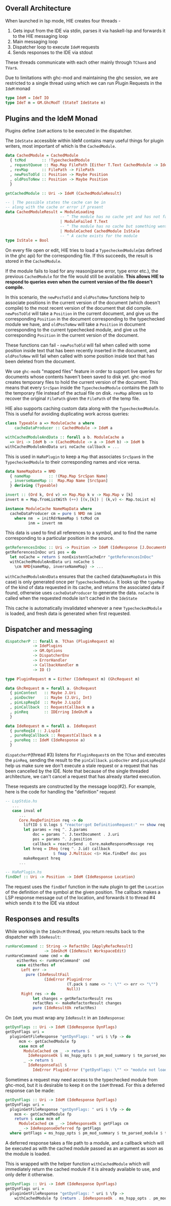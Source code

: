 ## Overall Architecture

When launched in lsp mode, HIE creates four threads - 

 1. Gets input from the IDE via stdin, parses it via haskell-lsp 
    and forwards it to the HIE messaging loop
 2. Main messaging loop
 3. Dispatcher loop to execute `IdeM` requests
 4. Sends responses to the IDE via stdout
 
These threads communicate with each other mainly through `TChan`s and `TVar`s.
 
Due to limitations with ghc-mod and maintaining the ghc session, we are restricted to
a single thread using which we can run Plugin Requests in the `IdeM` monad

```haskell
type IdeM = IdeT IO
type IdeT m = GM.GhcModT (StateT IdeState m)
```

## Plugins and the IdeM Monad

Plugins define `IdeM` actions to be executed in the dispatcher.

The `IdeState` accessible within IdeM contains many useful things for
plugin writers, most important of which is the `CachedModule`.

```haskell
data CachedModule = CachedModule
  { tcMod       :: !TypecheckedModule
  , requestQueue :: Map.Map FilePath [Either T.Text CachedModule -> IdeM ()]
  , revMap      :: FilePath -> FilePath
  , newPosToOld :: Position -> Maybe Position
  , oldPosToNew :: Position -> Maybe Position
  }

getCachedModule :: Uri -> IdeM (CachedModuleResult)

-- | The possible states the cache can be in
-- along with the cache or error if present
data CachedModuleResult = ModuleLoading
                        -- ^ The module has no cache yet and has not failed
                        | ModuleFailed T.Text
                        -- ^ The module has no cache but something went wrong
                        | ModuleCached CachedModule IsStale
                        -- ^ A cache exists for the module
type IsStale = Bool
```

On every file open or edit, HIE tries to load a `TypecheckedModule`(as defined in the ghc api)
for the corresponding file. If this succeeds, the result is stored in the `CachedModule`.

If the module fails to load for any reason(parse error, type error etc.), the previous 
`CachedModule` for the file would still be available. __This allows HIE to respond to queries 
even when the current version of the file doesn't compile.__

In this scenario, the `newPosToOld` and `oldPosToNew` functions help to associate 
positions in the current version of the document (which doesn't compile) to the most recent
version of the document that did compile. `newPosToOld` will take a `Position` in the current
document, and give us the corresponding `Position` in the document corresponding to the
typechecked module we have, and `oldPosToNew` will take a `Position` in document corresponding
to the current typechecked module, and give us the corresponding `Position` in the current
version of the document.

These functions can fail - `newPosToOld` will fail when called with some position inside text
that has been recently inserted in the document, and `oldPosToNew` will fail when called with
some position inside text that has been deleted from the document.

We use `ghc-mod`s "mapped files" feature in order to support live queries for documents whose
contents haven't been saved to disk yet. ghc-mod creates temporary files to hold the current
version of the document. This means that every `SrcSpan` inside the `TypecheckedModule`
contains the path to the temporary file instead of the actual file on disk. `revMap` allows us
to recover the original `FilePath` given the `FilePath` of the temp file.

HIE also supports caching custom data along with the `TypecheckedModule`. This is useful
for avoiding duplicating work across queries:

```haskell
class Typeable a => ModuleCache a where
    cacheDataProducer :: CachedModule -> IdeM a

withCachedModuleAndData :: forall a b. ModuleCache a
  => Uri -> IdeM b -> (CachedModule -> a -> IdeM b) -> IdeM b
withCachedModuleAndData uri noCache callback = ...
```

This is used in `HaRePlugin` to keep a `Map` that associates `SrcSpan`s in the 
`TypecheckedModule` to their corresponding names and vice versa.

```haskell
data NameMapData = NMD
  { nameMap        :: !(Map.Map SrcSpan Name)
  , inverseNameMap ::  Map.Map Name [SrcSpan]
  } deriving (Typeable)

invert :: (Ord k, Ord v) => Map.Map k v -> Map.Map v [k]
invert m = Map.fromListWith (++) [(v,[k]) | (k,v) <- Map.toList m]

instance ModuleCache NameMapData where
  cacheDataProducer cm = pure $ NMD nm inm
    where nm  = initRdrNameMap $ tcMod cm
          inm = invert nm
```

This data is used to find all references to a symbol, and to find the name corresponding to
a particular position in the source.

```haskell
getReferencesInDoc :: Uri -> Position -> IdeM (IdeResponse [J.DocumentHighlight])
getReferencesInDoc uri pos = do
  let noCache = return $ nonExistentCacheErr "getReferencesInDoc"
  withCachedModuleAndData uri noCache $
    \cm NMD{nameMap, inverseNameMap} -> ...
```

`withCachedModuleAndData` ensures that the cached data(`NameMapData` in this case) is only
generated once per `TypecheckedModule`. It looks up the `typeRep` of the kind of data requested
in its cache, and returns the associated data if found, otherwise uses `cacheDataProducer` to
generate the data. `noCache` is called when the requested module isn't cached in the `IdeState`

This cache is automatically invalidated whenever a new `TypecheckedModule` is loaded, and
fresh data is generated when first requested.

## Dispatcher and messaging

```haskell
dispatcherP :: forall m. TChan (PluginRequest m)
            -> IdePlugins
            -> GM.Options
            -> DispatcherEnv
            -> ErrorHandler
            -> CallbackHandler m
            -> IO ()

type PluginRequest m = Either (IdeRequest m) (GhcRequest m)

data GhcRequest m = forall a. GhcRequest
  { pinContext   :: Maybe J.Uri
  , pinDocVer    :: Maybe (J.Uri, Int)
  , pinLspReqId  :: Maybe J.LspId
  , pinCallback  :: RequestCallback m a
  , pinReq       :: IDErring IdeGhcM a
  }

data IdeRequest m = forall a. IdeRequest
  { pureReqId :: J.LspId
  , pureReqCallback :: RequestCallback m a
  , pureReq :: IdeM (IdeResponse a)
  }

```

`dispatcherP`(thread #3) listens for `PluginRequest`s on the `TChan` and executes the 
`pinReq`, sending the result to the `pinCallback`. `pinDocVer` and `pinLspReqId` help us 
make sure we don't execute a stale request or a request that has been cancelled by the IDE. 
Note that because of the single threaded architecture, we can't cancel a request that 
has already started execution.

These requests are constructed by the message loop(#2). For example, here is the code
for handling the "definition" request

```haskell
-- LspStdio.hs
   ... 
   case inval of
      ... 
      Core.ReqDefinition req -> do
        liftIO $ U.logs $ "reactor:got DefinitionRequest:" ++ show req
        let params = req ^. J.params
            doc = params ^. J.textDocument . J.uri
            pos = params ^. J.position
            callback = reactorSend . Core.makeResponseMessage req
        let hreq = IReq (req ^. J.id) callback
                     $ fmap J.MultiLoc <$> Hie.findDef doc pos
        makeRequest hreq
      ...

-- HaRePlugin.hs
findDef :: Uri -> Position -> IdeM (IdeResponse Location)
```

The request uses the `findDef` function in the `HaRe` plugin to get the `Location` 
of the definition of the symbol at the given position. The callback makes a LSP 
response message out of the location, and forwards it to thread #4 which sends
it to the IDE via stdout

## Responses and results

While working in the `IdeGhcM` thread, you return results back to the dispatcher with
`IdeResult`:

```haskell
runHareCommand :: String -> RefactGhc [ApplyRefacResult]
                 -> IdeGhcM (IdeResult WorkspaceEdit)
runHareCommand name cmd = do
     eitherRes <- runHareCommand' cmd
     case eitherRes of
       Left err ->
         pure (IdeResultFail
                 (IdeError PluginError
                           (T.pack $ name <> ": \"" <> err <> "\"")
                           Null))
       Right res -> do
            let changes = getRefactorResult res
            refactRes <- makeRefactorResult changes
            pure (IdeResultOk refactRes)
```

On `IdeM`, you must wrap any `IdeResult` in an `IdeResponse`:

```haskell
getDynFlags :: Uri -> IdeM (IdeResponse DynFlags)
getDynFlags uri =
  pluginGetFileResponse "getDynFlags: " uri $ \fp -> do
      mcm <- getCachedModule fp
      case mcm of
        ModuleCached cm _ -> return $
          IdeResponseOk $ ms_hspp_opts $ pm_mod_summary $ tm_parsed_module $ tcMod cm
        _ -> return $
          IdeResponseFail $
            IdeError PluginError ("getDynFlags: \"" <> "module not loaded" <> "\"") Null
```

Sometimes a request may need access to the typechecked module from ghc-mod, but
it is desirable to keep it on the `IdeM` thread. For this a deferred response can
be made:

```haskell
getDynFlags :: Uri -> IdeM (IdeResponse DynFlags)
getDynFlags uri =
  pluginGetFileResponse "getDynFlags: " uri $ \fp -> do
    mcm <- getCachedModule fp
    return $ case mcm of
      ModuleCached cm _ -> IdeResponseOk $ getFlags cm
      _ -> IdeResponseDeferred fp getFlags
  where getFlags = ms_hspp_opts $ pm_mod_summary $ tm_parsed_module $ tcMod cm
```

A deferred response takes a file path to a module, and a callback which will be executed
as with the cached module passed as an argument as soon as the module is loaded.

This is wrapped with the helper function `withCachedModule` which will immediately return
the cached module if it is already available to use, and only defer it otherwise.

```haskell
getDynFlags :: Uri -> IdeM (IdeResponse DynFlags)
getDynFlags uri =
  pluginGetFileResponse "getDynFlags: " uri $ \fp ->
    withCachedModule fp (return . IdeResponseOk . ms_hspp_opts . pm_mod_summary . tm_parsed_module . tcMod)
```
